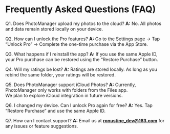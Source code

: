 # Frequently Asked Questions (FAQ)



 Q1. Does PhotoManager upload my photos to the cloud?
**A:** No. All photos and data remain stored locally on your device.



 Q2. How can I unlock the Pro features?
**A:** Go to the Settings page → Tap “Unlock Pro” → Complete the one-time purchase via the App Store.



 Q3. What happens if I reinstall the app?
**A:** If you use the same Apple ID, your Pro purchase can be restored using the “Restore Purchase” button.



 Q4. Will my ratings be lost?
**A:** Ratings are stored locally. As long as you rebind the same folder, your ratings will be restored.



 Q5. Does PhotoManager support iCloud Photos?
**A:** Currently, PhotoManager only works with folders from the Files app.  
We plan to explore iCloud integration in future versions.



 Q6. I changed my device. Can I unlock Pro again for free?
**A:** Yes. Tap “Restore Purchase” and use the same Apple ID.



 Q7. How can I contact support?
**A:** Email us at **ronustine_dev@163.com** for any issues or feature suggestions.
